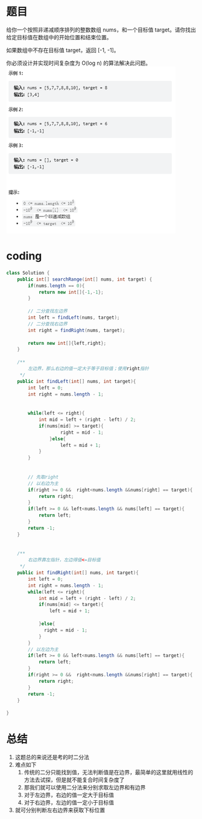 # 题目
给你一个按照非递减顺序排列的整数数组 nums，和一个目标值 target。请你找出给定目标值在数组中的开始位置和结束位置。

如果数组中不存在目标值 target，返回 [-1, -1]。

你必须设计并实现时间复杂度为 O(log n) 的算法解决此问题。
![](../img/2022-12-26-23-45-03.png)

# coding
```java
class Solution {
    public int[] searchRange(int[] nums, int target) {
        if(nums.length == 0){
            return new int[]{-1,-1};  
        }

        // 二分查找左边界
        int left = findLeft(nums, target);
        // 二分查找右边界
        int right = findRight(nums, target);

        return new int[]{left,right};  
    }

    /**
        左边界，那么右边的值一定大于等于目标值；使用right指针
     */
    public int findLeft(int[] nums, int target){
        int left = 0;
        int right = nums.length - 1;
       

        while(left <= right){
            int mid = left + (right - left) / 2;
            if(nums[mid] >= target){
                    right = mid - 1;
                }else{
                    left = mid + 1;
            }
        }
        

        // 先取right
        // 以右边为主
        if(right >= 0 &&  right<nums.length &&nums[right] == target){
            return right;
        }
        if(left >= 0 && left<nums.length && nums[left] == target){
            return left;
        }
        return -1;
    }


    /**
        右边界靠左指针，左边得值<=目标值
     */
    public int findRight(int[] nums, int target){
        int left = 0;
        int right = nums.length - 1;
        while(left <= right){
            int mid = left + (right - left) / 2;
            if(nums[mid] <= target){
                left = mid + 1;
               
            }else{
              right = mid - 1;  
            }
        }
        // 以左边为主
        if(left >= 0 && left<nums.length && nums[left] == target){
            return left;
        }
        if(right >= 0 &&  right<nums.length &&nums[right] == target){
            return right;
        }
        return -1;
    }
    
}
```

# 总结
1. 这题总的来说还是考的时二分法
2. 难点如下
   1. 传统的二分只能找到值，无法判断值是在边界，最简单的这里就用线性的方法去试探，但是就不能复合时间复杂度了
   2. 那我们就可以使用二分法来分别求取左边界和有边界
   3. 对于左边界，右边的值一定大于目标值
   4. 对于右边界，左边的值一定小于目标值
3. 就可分别判断左右边界来获取下标位置

